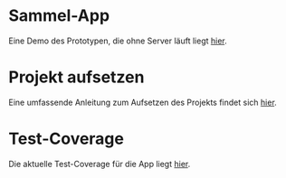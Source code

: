 # Sammel-App

Eine Demo des Prototypen, die ohne Server läuft liegt [hier](https://gitlab.com/ChemoCosmo/sammel-app/blob/master/App-Demo/dwe.apk).

# Projekt aufsetzen

Eine umfassende Anleitung zum Aufsetzen des Projekts findet sich [hier](https://gitlab.com/kybernetik/sammel-app/wikis/Projekt-aufsetzen).

# Test-Coverage

Die aktuelle Test-Coverage für die App liegt [hier](https://kybernetik.gitlab.io/sammel-app/coverage).